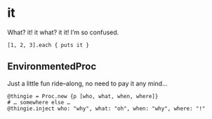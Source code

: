 it
==
What? it! it what? it it! I’m so confused.

    [1, 2, 3].each { puts it }

EnvironmentedProc
-----------------
Just a little fun ride–along, no need to pay it any mind…

    @thingie = Proc.new {p [who, what, when, where]}
    # … somewhere else …
    @thingie.inject who: "why", what: "oh", when: "why", where: "!"
